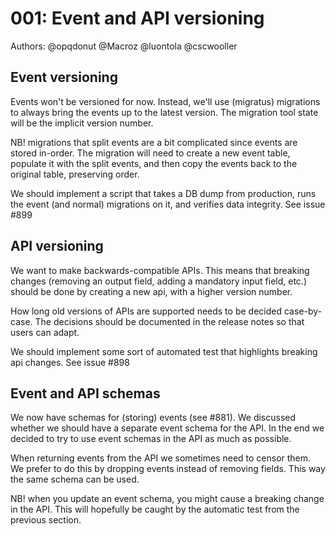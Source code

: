 ---
---

# 001: Event and API versioning

Authors: @opqdonut @Macroz @luontola @cscwooller

## Event versioning

Events won't be versioned for now. Instead, we'll use (migratus)
migrations to always bring the events up to the latest version. The
migration tool state will be the implicit version number.

NB! migrations that split events are a bit complicated since events
are stored in-order. The migration will need to create a new event
table, populate it with the split events, and then copy the events
back to the original table, preserving order.

We should implement a script that takes a DB dump from production,
runs the event (and normal) migrations on it, and verifies data
integrity. See issue #899

## API versioning

We want to make backwards-compatible APIs. This means that breaking
changes (removing an output field, adding a mandatory input field,
etc.) should be done by creating a new api, with a higher version
number.

How long old versions of APIs are supported needs to be decided
case-by-case. The decisions should be documented in the release notes
so that users can adapt.

We should implement some sort of automated test that highlights
breaking api changes. See issue #898

## Event and API schemas

We now have schemas for (storing) events (see #881). We discussed
whether we should have a separate event schema for the API. In the end
we decided to try to use event schemas in the API as much as possible.

When returning events from the API we sometimes need to censor them.
We prefer to do this by dropping events instead of removing fields.
This way the same schema can be used.

NB! when you update an event schema, you might cause a breaking change
in the API. This will hopefully be caught by the automatic test from
the previous section.
